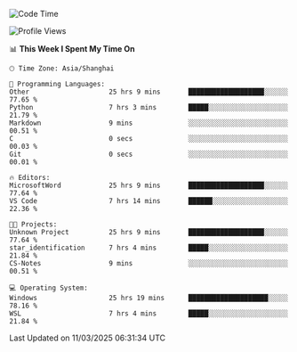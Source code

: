 <!--START_SECTION:waka-->
![Code Time](http://img.shields.io/badge/Code%20Time-2%2C377%20hrs%2022%20mins-blue)

![Profile Views](http://img.shields.io/badge/Profile%20Views-1-blue)

📊 **This Week I Spent My Time On** 

```text
🕑︎ Time Zone: Asia/Shanghai

💬 Programming Languages: 
Other                    25 hrs 9 mins       ███████████████████░░░░░░   77.65 % 
Python                   7 hrs 3 mins        █████░░░░░░░░░░░░░░░░░░░░   21.79 % 
Markdown                 9 mins              ░░░░░░░░░░░░░░░░░░░░░░░░░   00.51 % 
C                        0 secs              ░░░░░░░░░░░░░░░░░░░░░░░░░   00.03 % 
Git                      0 secs              ░░░░░░░░░░░░░░░░░░░░░░░░░   00.01 % 

🔥 Editors: 
MicrosoftWord            25 hrs 9 mins       ███████████████████░░░░░░   77.64 % 
VS Code                  7 hrs 14 mins       ██████░░░░░░░░░░░░░░░░░░░   22.36 % 

🐱‍💻 Projects: 
Unknown Project          25 hrs 9 mins       ███████████████████░░░░░░   77.64 % 
star_identification      7 hrs 4 mins        █████░░░░░░░░░░░░░░░░░░░░   21.84 % 
CS-Notes                 9 mins              ░░░░░░░░░░░░░░░░░░░░░░░░░   00.51 % 

💻 Operating System: 
Windows                  25 hrs 19 mins      ████████████████████░░░░░   78.16 % 
WSL                      7 hrs 4 mins        █████░░░░░░░░░░░░░░░░░░░░   21.84 % 
```


 Last Updated on 11/03/2025 06:31:34 UTC
<!--END_SECTION:waka-->